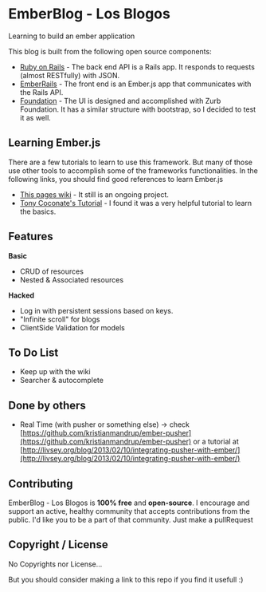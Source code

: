 EmberBlog - Los Blogos
==========

Learning to build an ember application

This blog is built from the following open source components:

- [Ruby on Rails](https://github.com/rails/rails) - The back end API is a Rails app. It responds to requests (almost RESTfully) with JSON.
- [EmberRails](https://github.com/emberjs/ember-rails) - The front end is an Ember.js app that communicates with the Rails API. 
- [Foundation](http://foundation.zurb.com/) - The UI is designed and accomplished with Zurb Foundation. It has a similar structure with bootstrap, so I decided to test it as well. 

## Learning Ember.js

There are a few tutorials to learn to use this framework. But many of those use other tools to accomplish some of the frameworks functionalities. In the following links, you should find good references to learn Ember.js
 
- [This pages wiki](https://github.com/hansfindel/ember_blog/wiki/Create-a-new-Ember-App) - It still is an ongoing project. 
- [Tony Coconate's Tutorial](http://www.devmynd.com/blog/2013-3-rails-ember-js) - I found it was a very helpful tutorial to learn the basics. 

## Features
**Basic**
- CRUD of resources
- Nested & Associated resources

**Hacked** 
- Log in with persistent sessions based on keys. 
- "Infinite scroll" for blogs
- ClientSide Validation for models

## To Do List
- Keep up with the wiki
- Searcher & autocomplete

## Done by others
- Real Time (with pusher or something else) -> check [https://github.com/kristianmandrup/ember-pusher](https://github.com/kristianmandrup/ember-pusher) or a tutorial at [http://livsey.org/blog/2013/02/10/integrating-pusher-with-ember/](http://livsey.org/blog/2013/02/10/integrating-pusher-with-ember/)

## Contributing
EmberBlog - Los Blogos is **100% free** and **open-source**. I encourage and support an active, healthy community that accepts contributions from the public. I'd like you to be a part of that community.
Just make a pullRequest

## Copyright / License
No Copyrights nor License... 

But you should consider making a link to this repo if you find it usefull :) 